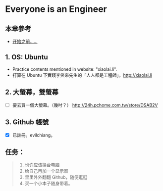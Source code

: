 # Everyone is an Engineer

## 本章參考

- [开始之前…… ](http://xiaolai.li/2016/06/15/makecs-before-starting-anything/)


## 1. OS: Ubuntu

- Practice contents mentioned in website: "xiaolai.li".
- 打算在 Ubuntu 下實踐李笑來先生的「人人都是工程師」。http://xiaolai.li

## 2. 大螢幕，雙螢幕

- [ ] 要去買一個大螢幕。（幾吋？）
http://24h.pchome.com.tw/store/DSAB2V


## 3. Github 帳號

- [x] 已註冊。evilchiang。


## 任务：

> 1. 也许应该换台电脑
> 2. 给自己再加一个显示器
> 3. 里里外外翻翻 Github，随便逛逛
> 4. 买一个小本子随身带着。
